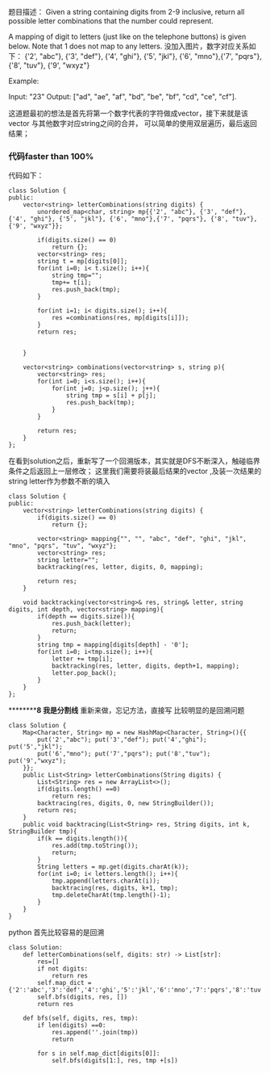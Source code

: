 题目描述：
Given a string containing digits from 2-9 inclusive, return all possible letter combinations that the number could represent.

A mapping of digit to letters (just like on the telephone buttons) is given below. Note that 1 does not map to any letters.
没加入图片，数字对应关系如下：
{'2', "abc"}, {'3', "def"}, {'4', "ghi"}, {'5', "jkl"}, {'6', "mno"},{'7', "pqrs"}, {'8', "tuv"}, {'9', "wxyz"}

Example:

Input: "23"
Output: ["ad", "ae", "af", "bd", "be", "bf", "cd", "ce", "cf"].

这道题最初的想法是首先将第一个数字代表的字符做成vector<string>，接下来就是该vector<string> 与其他数字对应string之间的合并，
可以简单的使用双层遍历，最后返回结果； 
### 代码faster than 100% 
代码如下：
```
class Solution {
public:
    vector<string> letterCombinations(string digits) {
        unordered_map<char, string> mp{{'2', "abc"}, {'3', "def"}, {'4', "ghi"}, {'5', "jkl"}, {'6', "mno"},{'7', "pqrs"}, {'8', "tuv"}, {'9', "wxyz"}};
        
        if(digits.size() == 0)
            return {};
        vector<string> res;
        string t = mp[digits[0]];
        for(int i=0; i< t.size(); i++){
            string tmp="";
            tmp+= t[i];
            res.push_back(tmp);
        }
        
        for(int i=1; i< digits.size(); i++){
            res =combinations(res, mp[digits[i]]);
        }
        return res;
        
        
    }
    
    vector<string> combinations(vector<string> s, string p){
        vector<string> res;
        for(int i=0; i<s.size(); i++){
            for(int j=0; j<p.size(); j++){
                string tmp = s[i] + p[j];
                res.push_back(tmp);
            }
        }
        
        return res;
    }
};
```

在看到solution之后，重新写了一个回溯版本，其实就是DFS不断深入，触碰临界条件之后返回上一层修改；
这里我们需要将装最后结果的vector<string> ,及装一次结果的string letter作为参数不断的填入

```
class Solution {
public:
    vector<string> letterCombinations(string digits) {
        if(digits.size() == 0)
            return {};
        
        vector<string> mapping{"", "", "abc", "def", "ghi", "jkl", "mno", "pqrs", "tuv", "wxyz"};
        vector<string> res;
        string letter="";
        backtracking(res, letter, digits, 0, mapping);
        
        return res;
    }
    
    void backtracking(vector<string>& res, string& letter, string digits, int depth, vector<string> mapping){
        if(depth == digits.size()){
            res.push_back(letter);
            return;
        }
        string tmp = mapping[digits[depth] - '0'];
        for(int i=0; i<tmp.size(); i++){
            letter += tmp[i];
            backtracking(res, letter, digits, depth+1, mapping);
            letter.pop_back();
        }
    }
};
```
************************************8 我是分割线****************************
重新来做，忘记方法，直接写 比较明显的是回溯问题
```
class Solution {
    Map<Character, String> mp = new HashMap<Character, String>(){{
        put('2',"abc"); put('3',"def"); put('4',"ghi"); put('5',"jkl");
        put('6',"mno"); put('7',"pqrs"); put('8',"tuv"); put('9',"wxyz");
    }};
    public List<String> letterCombinations(String digits) {
        List<String> res = new ArrayList<>();
        if(digits.length() ==0)
            return res;
        backtracing(res, digits, 0, new StringBuilder());
        return res;
    }
    public void backtracing(List<String> res, String digits, int k, StringBuilder tmp){
        if(k == digits.length()){
            res.add(tmp.toString());
            return;
        }
        String letters = mp.get(digits.charAt(k));
        for(int i=0; i< letters.length(); i++){
            tmp.append(letters.charAt(i));
            backtracing(res, digits, k+1, tmp);
            tmp.deleteCharAt(tmp.length()-1);
        }
    }
}
```



python
首先比较容易的是回溯
```
class Solution:
    def letterCombinations(self, digits: str) -> List[str]:
        res=[]
        if not digits:
            return res
        self.map_dict = {'2':'abc','3':'def','4':'ghi','5':'jkl','6':'mno','7':'pqrs','8':'tuv','9':'wxyz'}
        self.bfs(digits, res, [])
        return res
        
    def bfs(self, digits, res, tmp):
        if len(digits) ==0:
            res.append(''.join(tmp))
            return
        
        for s in self.map_dict[digits[0]]:
            self.bfs(digits[1:], res, tmp +[s])

```

